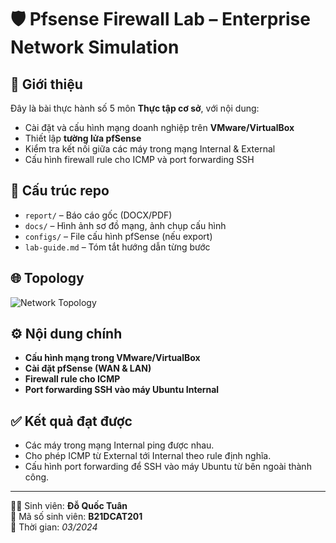 # 🛡️ Pfsense Firewall Lab – Enterprise Network Simulation

## 📌 Giới thiệu
Đây là bài thực hành số 5 môn **Thực tập cơ sở**, với nội dung:
- Cài đặt và cấu hình mạng doanh nghiệp trên **VMware/VirtualBox**
- Thiết lập **tường lửa pfSense**
- Kiểm tra kết nối giữa các máy trong mạng Internal & External
- Cấu hình firewall rule cho ICMP và port forwarding SSH

## 📂 Cấu trúc repo
- `report/` – Báo cáo gốc (DOCX/PDF)
- `docs/` – Hình ảnh sơ đồ mạng, ảnh chụp cấu hình
- `configs/` – File cấu hình pfSense (nếu export)
- `lab-guide.md` – Tóm tắt hướng dẫn từng bước

## 🌐 Topology
![Network Topology](docs/topology.png)

## ⚙️ Nội dung chính
- **Cấu hình mạng trong VMware/VirtualBox**
- **Cài đặt pfSense (WAN & LAN)**
- **Firewall rule cho ICMP**
- **Port forwarding SSH vào máy Ubuntu Internal**

## ✅ Kết quả đạt được
- Các máy trong mạng Internal ping được nhau.
- Cho phép ICMP từ External tới Internal theo rule định nghĩa.
- Cấu hình port forwarding để SSH vào máy Ubuntu từ bên ngoài thành công.

---

👨‍💻 Sinh viên: **Đỗ Quốc Tuân**  
📘 Mã số sinh viên: **B21DCAT201**  
📅 Thời gian: *03/2024*
